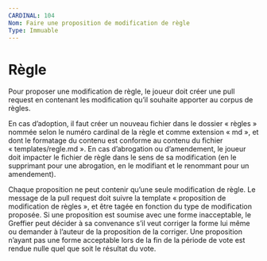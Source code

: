 ```yaml
---
CARDINAL: 104
Nom: Faire une proposition de modification de règle
Type: Immuable
---
```


# Règle

Pour proposer une modification de règle, le joueur doit créer une pull request en contenant les modification qu’il souhaite apporter au corpus de règles. 

En cas d’adoption, il faut créer un nouveau fichier dans le dossier « règles » nommée selon le numéro cardinal de la règle et comme extension « md », 
et dont le formatage du contenu est conforme au contenu du fichier « templates/regle.md ».
En cas d’abrogation ou d’amendement, le joueur doit impacter le fichier de règle dans le sens de sa modification (en le supprimant pour une abrogation, en le modifiant et le renommant pour un amendement).

Chaque proposition ne peut contenir qu’une seule modification de règle. 
Le message de la pull request doit suivre la template « proposition de modification de règles », et être tagée en fonction du type de modification proposée.
Si une proposition est soumise avec une forme inacceptable, le Greffier peut décider à sa convenance s’il veut corriger la forme lui même ou demander à l’auteur
de la proposition de la corriger. Une proposition n’ayant pas une forme acceptable lors de la fin de la période de vote est rendue nulle quel que soit le résultat du vote.
